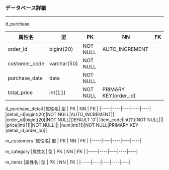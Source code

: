 ### データベース詳細
*****

d_purchase

|属性名| 型 | PK | NN | FK |
|-----|----|----|----|----|
|order_id|bigint(20)|NOT NULL|AUTO_INCREMENT||
|customer_code|varchar(50)|NOT NULL||| 
|purchase_date|date|NOT NULL|||
|total_price|int(11)|NOT NULL|PRIMARY KEY(order_id)||

d_purchase_detail
|属性名| 型 | PK | NN | FK |
|-----|----|----|----|----|
|detail_id|bigint(20)|NOT NULL|AUTO_INCREMENT|| 
|order_id|bigint(20)|NOT NULL|DEFAULT '0'| 
|item_code|int(11)|NOT NULL||| 
|price|int(11)|NOT NULL|||
|num|int(11)|NOT NULL|PRIMARY KEY (detail_id,order_id)||

m_customers
|属性名| 型 | PK | NN | FK |
|-----|----|----|----|----|

m_category
|属性名| 型 | PK | NN | FK |
|-----|----|----|----|----|

m_items
|属性名| 型 | PK | NN | FK |
|-----|----|----|----|----|
